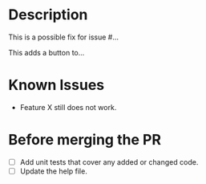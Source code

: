 # Description

<!-- Is the PR related to an issue? Please mention it. -->

This is a possible fix for issue #...

<!-- Otherwise, mention what it does. --> 

This adds a button to...

# Known Issues

<!-- Mention any outstanding issues with the PR. -->

* Feature X still does not work.

# Before merging the PR

- [ ] Add unit tests that cover any added or changed code.
- [ ] Update the help file.